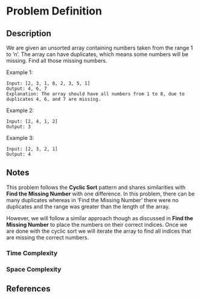 # Problem Definition

## Description

We are given an unsorted array containing numbers taken from the range 1 to ‘n’. The array can have duplicates, which means some numbers will be missing. Find all those missing numbers.

Example 1:

```text
Input: [2, 3, 1, 8, 2, 3, 5, 1]
Output: 4, 6, 7
Explanation: The array should have all numbers from 1 to 8, due to duplicates 4, 6, and 7 are missing.
```

Example 2:

```text
Input: [2, 4, 1, 2]
Output: 3
```

Example 3:

```text
Input: [2, 3, 2, 1]
Output: 4
```

## Notes

This problem follows the **Cyclic Sort** pattern and shares similarities with **Find the Missing Number** with one difference. In this problem, there can be many duplicates whereas in ‘Find the Missing Number’ there were no duplicates and the range was greater than the length of the array.

However, we will follow a similar approach though as discussed in **Find the Missing Number** to place the numbers on their correct indices. Once we are done with the cyclic sort we will iterate the array to find all indices that are missing the correct numbers.

### Time Complexity

### Space Complexity

## References
